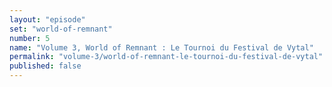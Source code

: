 ```yaml
---
layout: "episode"
set: "world-of-remnant"
number: 5
name: "Volume 3, World of Remnant : Le Tournoi du Festival de Vytal"
permalink: "volume-3/world-of-remnant-le-tournoi-du-festival-de-vytal"
published: false
---
```

